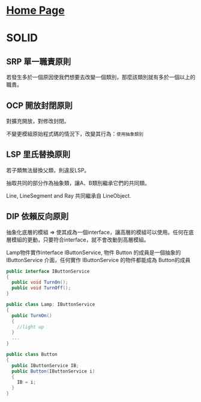 # [Home Page](https://github.com/yuhuan0205/CSharpLearning)
# SOLID
## SRP 單一職責原則
若發生多於一個原因使我們想要去改變一個類別，那麼該類別就有多於一個以上的職責。

## OCP 開放封閉原則
對擴充開放，對修改封閉。

不變更模組原始程式碼的情況下，改變其行為：`使用抽象類別`

## LSP 里氏替換原則
若子類無法替換父類，則違反LSP。

抽取共同的部分作為抽象類，讓A、B類別繼承它們的共同類。

Line, LineSegment and Ray 共同繼承自 LineObject.

## DIP 依賴反向原則
抽象化底層的模組 => 使其成為一個interface，讓高層的模組可以使用。任何在底層模組的更動，只要符合interface，就不會改動到高層模組。

Lamp物件實作interface IButtonService, 物件 Button 的成員是一個抽象的 IButtonService 介面，任何實作 IButtonService 的物件都能成為 Button的成員

```C#
public interface IButtonService
{
  public void TurnOn();
  public void TurnOff();
} 

public class Lamp: IButtonService
{
  public TurnOn()
  {
    //light up
  }
  ...
}

public class Button
{
  public IButtonService IB;
  public Button(IButtonService i)
  {
    IB = i;
  }
}
```
